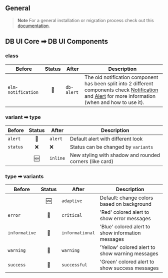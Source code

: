 ## General

> **Note**
> For a general installation or migration process check out this [documentation](https://www.npmjs.com/package/@db-ui/components).

## DB UI Core ➡ DB UI Components

### class

| Before             | Status | After      | Description                                                                                                                                                                                                                                                                                                                                                                                                                                    |
| ------------------ | :----: | ---------- | ---------------------------------------------------------------------------------------------------------------------------------------------------------------------------------------------------------------------------------------------------------------------------------------------------------------------------------------------------------------------------------------------------------------------------------------------- |
| `elm-notification` |   🔁   | `db-alert` | The old notification component has been split into 2 different components check [Notification](https://marketingportal.extranet.deutschebahn.com/marketingportal/Design-Anwendungen/db-ux-design-system-v3/components/feedback/notification) and [Alert](https://marketingportal.extranet.deutschebahn.com/marketingportal/Design-Anwendungen/db-ux-design-system-v3/components/feedback/alert) for more information (when and how to use it). |

### variant ➡ type

| Before   | Status | After    | Description                                             |
| -------- | :----: | -------- | ------------------------------------------------------- |
| `alert`  |   🔁   | `alert`  | Default alert with different look                       |
| `status` |   ❌   | ❌       | Status can be changed by `variants`                     |
|          |   🆕   | `inline` | New styling with shadow and rounded corners (like card) |

### type ➡ variants

| Before        | Status | After           | Description                                       |
| ------------- | :----: | --------------- | ------------------------------------------------- |
|               |   🆕   | `adaptive`      | Default: change colors based on background        |
| `error`       |   🔁   | `critical`      | 'Red' colored alert to show error messages        |
| `informative` |   🔁   | `informational` | 'Blue' colored alert to show information messages |
| `warning`     |   🔁   | `warning`       | 'Yellow' colored alert to show warning messages   |
| `success`     |   🔁   | `successful`    | 'Green' colored alert to show success messages    |
